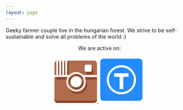 ```yaml
---
layout: page
---
```


<p>Geeky farmer couple live in the hungarian forest. We strive to be self-sustainable and solve all problems of the world :)</p>

<p style="text-align: center">We are active on:</p>

<p style="text-align: center">
<!-- 	<a href="https://www.youtube.com/channel/UCuhAlcw2yi3BbSZkaPNBcJg" target="_blank">
		<img src="/assets/img/icons/youtube.png" />
	</a> -->
	<a href="https://www.instagram.com/farmnerd/" target="_blank">
		<img src="/assets/img/icons/instagram.png" />
	</a>
<!-- 	<a href="http://facebook.com/geeksgogreen" target="_blank">
		<img src="/assets/img/icons/facebook.png" />
	</a> -->
<!-- 	<a href="http://geeksgogreen.tumblr.com/" target="_blank">
		<img src="/assets/img/icons/tumblr.png" />
	</a> -->
<!-- 	<a href="https://www.pinterest.com/geeksgogreen/" target="_blank">
		<img src="/assets/img/icons/pinterest.png" />
	</a><br /> -->
<!-- 	<a href="https://imgur.com/user/GeeksGoGreen/" target="_blank">
		<img src="/assets/img/icons/imgur.png" />
	</a> -->
	<a href="https://www.thingiverse.com/GeeksGoGreen/" target="_blank">
		<img src="/assets/img/icons/thingiverse3.png" />
	</a>
</p>